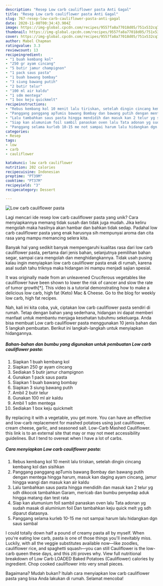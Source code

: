 ```yaml
---
description: "Resep Low carb cauliflower pasta Anti Gagal"
title: "Resep Low carb cauliflower pasta Anti Gagal"
slug: 767-resep-low-carb-cauliflower-pasta-anti-gagal
date: 2020-11-08T00:34:43.904Z
image: https://img-global.cpcdn.com/recipes/9557fa8a77018d05/751x532cq70/low-carb-cauliflower-pasta-foto-resep-utama.jpg
thumbnail: https://img-global.cpcdn.com/recipes/9557fa8a77018d05/751x532cq70/low-carb-cauliflower-pasta-foto-resep-utama.jpg
cover: https://img-global.cpcdn.com/recipes/9557fa8a77018d05/751x532cq70/low-carb-cauliflower-pasta-foto-resep-utama.jpg
author: Mabel Chapman
ratingvalue: 3.3
reviewcount: 13
recipeingredient:
- "1 buah kembang kol"
- "250 gr ayam cincang"
- "5 butir jamur champignon"
- "1 pack saus pasta"
- "1 buah bawang bombay"
- "3 siung bawang putih"
- "2 butir telur"
- "100 ml air kaldu"
- "1 sdm mentega"
- "1 box keju quickmelt"
recipeinstructions:
- "Rebus kembang kol 10 menit lalu tiriskan, setelah dingin cincang kembang kol dan sisihkan"
- "Panggang panggang apTumis bawang Bombay dan bawang putih dengan mentega hingga harum, masuk kan daging ayam cincang, jamur hingga wangi dan masuk kan air kaldu"
- "Lalu tambahkan saus pasta hingga mendidih dan masuk kan 2 telur yg sdh dikocok tambahkan Garam, mericab dan bumbu penyedap aduk hingga matang dan test rata"
- "Siap kan alumunium foil sambil panaskan oven lalu Tata adonan yg sudah masak di aluminium foil Dan tambahkan keju quick melt yg sdh diparut diatasnya."
- "Panggang selama kurleb 10-15 me not sampai harum lalu hidangkan dgn saus sambal"
categories:
- Resep
tags:
- low
- carb
- cauliflower

katakunci: low carb cauliflower 
nutrition: 202 calories
recipecuisine: Indonesian
preptime: "PT39M"
cooktime: "PT37M"
recipeyield: "3"
recipecategory: Dessert

---
```



![Low carb cauliflower pasta](https://img-global.cpcdn.com/recipes/9557fa8a77018d05/751x532cq70/low-carb-cauliflower-pasta-foto-resep-utama.jpg)

Lagi mencari ide resep low carb cauliflower pasta yang unik? Cara menyiapkannya memang tidak susah dan tidak juga mudah. Jika keliru mengolah maka hasilnya akan hambar dan bahkan tidak sedap. Padahal low carb cauliflower pasta yang enak harusnya sih mempunyai aroma dan cita rasa yang mampu memancing selera kita.

Banyak hal yang sedikit banyak mempengaruhi kualitas rasa dari low carb cauliflower pasta, pertama dari jenis bahan, selanjutnya pemilihan bahan segar, sampai cara mengolah dan menghidangkannya. Tidak usah pusing kalau ingin menyiapkan low carb cauliflower pasta enak di rumah, karena asal sudah tahu triknya maka hidangan ini mampu menjadi sajian spesial.

It was originally made from an unleavened Cruciferous vegetables like cauliflower have been shown to lower the risk of cancer and slow the rate of tumor growth[*]. This video is a tutorial demonstrating how to make a delicious low carb, high fat (Keto) Mac &amp; Cheese. Go to the blog for weekly low carb, high fat recipes.


Nah, kali ini kita coba, yuk, ciptakan low carb cauliflower pasta sendiri di rumah. Tetap dengan bahan yang sederhana, hidangan ini dapat memberi manfaat untuk membantu menjaga kesehatan tubuhmu sekeluarga. Anda bisa membuat Low carb cauliflower pasta menggunakan 10 jenis bahan dan 5 langkah pembuatan. Berikut ini langkah-langkah untuk menyiapkan hidangannya.

<!--inarticleads1-->

##### Bahan-bahan dan bumbu yang digunakan untuk pembuatan Low carb cauliflower pasta:

1. Siapkan 1 buah kembang kol
1. Siapkan 250 gr ayam cincang
1. Sediakan 5 butir jamur champignon
1. Gunakan 1 pack saus pasta
1. Siapkan 1 buah bawang bombay
1. Siapkan 3 siung bawang putih
1. Ambil 2 butir telur
1. Gunakan 100 ml air kaldu
1. Ambil 1 sdm mentega
1. Sediakan 1 box keju quickmelt


By replacing it with a vegetable, you get more. You can have an effective and low-carb replacement for mashed potatoes using just cauliflower, cream cheese, garlic, and seasoned salt. Low-Carb Mashed Cauliflower. this link is to an external site that may or may not meet accessibility guidelines. But I tend to overeat when I have a lot of carbs. 

<!--inarticleads2-->

##### Cara menyiapkan Low carb cauliflower pasta:

1. Rebus kembang kol 10 menit lalu tiriskan, setelah dingin cincang kembang kol dan sisihkan
1. Panggang panggang apTumis bawang Bombay dan bawang putih dengan mentega hingga harum, masuk kan daging ayam cincang, jamur hingga wangi dan masuk kan air kaldu
1. Lalu tambahkan saus pasta hingga mendidih dan masuk kan 2 telur yg sdh dikocok tambahkan Garam, mericab dan bumbu penyedap aduk hingga matang dan test rata
1. Siap kan alumunium foil sambil panaskan oven lalu Tata adonan yg sudah masak di aluminium foil Dan tambahkan keju quick melt yg sdh diparut diatasnya.
1. Panggang selama kurleb 10-15 me not sampai harum lalu hidangkan dgn saus sambal


I could totally down half a pound of creamy pasta all by myself. When you&#39;re eating low carb, pasta is one of those things you&#39;ll inevitably miss. Luckily, with all the veggie substitutes available now—like zoodles, cauliflower rice, and spaghetti squash—you can still Cauliflower is the low-carb queen these days, and this ziti proves why. View full nutritional breakdown of Low Carb LOADED Baked Potatoes (Cauliflower) calories by ingredient. Chop cooked cauliflower into very small pieces. 

Bagaimana? Mudah bukan? Itulah cara menyiapkan low carb cauliflower pasta yang bisa Anda lakukan di rumah. Selamat mencoba!
